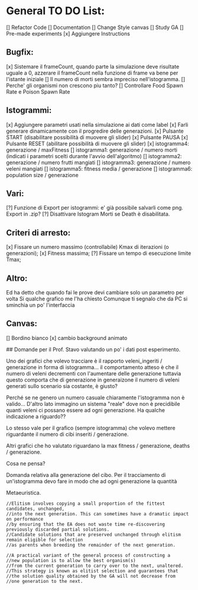 # General TO DO List:
[] Refactor Code
[] Documentation
[] Change Style canvas
[] Study GA
[] Pre-made experiments
[x] Aggiungere Instructions

## Bugfix:
[x] Sistemare il frameCount, quando parte la simulazione deve risultate uguale a 0, azzerare il frameCount nella funzione di frame va bene per l'istante iniziale 
[] Il numero di morti sembra impreciso nell'istogramma.
[] Perche' gli organismi non crescono piu tanto?
[] Controllare Food Spawn Rate e Poison Spawn Rate

## Istogrammi:
[x] Aggiungere parametri usati nella simulazione ai dati come label
[x] Farli generare dinamicamente con il progredire delle generazioni.
[x] Pulsante START (disabilitare possibilità di muovere gli slider)
[x] Pulsante PAUSA
[x] Pulsante RESET (abilitare possibilità di muovere gli slider)
[x] istogramma4: generazione / maxFitness
[] istogramma1: generazione / numero morti (indicati i parametri scelti durante l'avvio dell'algoritmo)
[] istogramma2: generazione / numero frutti mangiati
[] istogramma3: generazione / numero veleni mangiati
[] istogramma5: fitness media / generazione
[] istogramma6: population size / generazione
## Vari:
[?] Funzione di Export per istogrammi: e' già possibile salvarli come png. Export in .zip?
[?] Disattivare Istogram Morti se Death è disabilitata.

## Criteri di arresto: 
[x] Fissare un numero massimo (controllabile) Kmax di iterazioni (o generazioni);
[x] Fitness massima;
[?] Fissare un tempo di esecuzione limite Tmax;

## Altro:
Ed ha detto che quando fai le prove devi cambiare solo un parametro per volta
Si qualche grafico me l'ha chiesto
Comunque ti segnalo che da PC si sminchia un po' l'interfaccia

## Canvas:

[] Bordino bianco
[x] cambio background animato

## Domande per il Prof.
Stavo valutando un po' i dati post esperimento.

Uno dei grafici che volevo tracciare è il rapporto veleni_ingeriti / generazione in forma di istogramma... il comportamento atteso è che il numero di veleni decrementi con l'aumentare delle generazione tuttavia questo comporta che di generazione in generaizone il numero di veleni generati sullo scenario sia costante, è giusto?

Perché se ne genero un numero casuale chiaramente l'istogramma non è valido... D'altro lato immagino un sistema "reale" dove non è precidibile quanti veleni ci possano essere ad ogni generazione. Ha qualche indicazione a riguardo??

Lo stesso vale per il grafico (sempre istogramma) che volevo mettere riguardante il numero di cibi inseriti / generazione.

Altri grafici che ho valutato riguardano la max fitness / generazione, deaths / generazione.

Cosa ne pensa? 




Domanda relativa alla generazione del cibo. Per il tracciamento di un'istogramma devo fare in modo che ad ogni generazione la quantità 

Metaeuristica.


    //Elitism involves copying a small proportion of the fittest candidates, unchanged, 
    //into the next generation. This can sometimes have a dramatic impact on performance 
    //by ensuring that the EA does not waste time re-discovering previously discarded partial solutions. 
    //Candidate solutions that are preserved unchanged through elitism remain eligible for selection 
    //as parents when breeding the remainder of the next generation.

    //A practical variant of the general process of constructing a 
    //new population is to allow the best organism(s) 
    //from the current generation to carry over to the next, unaltered. 
    //This strategy is known as elitist selection and guarantees that 
    //the solution quality obtained by the GA will not decrease from 
    //one generation to the next.